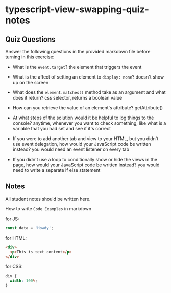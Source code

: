 # typescript-view-swapping-quiz-notes

## Quiz Questions

Answer the following questions in the provided markdown file before turning in this exercise:

- What is the `event.target`?
  the element that triggers the event

- What is the affect of setting an element to `display: none`?
  doesn't show up on the screen

- What does the `element.matches()` method take as an argument and what does it return?
  css selector, returns a boolean value

- How can you retrieve the value of an element's attribute?
  getAttribute()

- At what steps of the solution would it be helpful to log things to the console?
  anytime, whenever you want to check something, like what is a variable that you had set and see if it's correct

- If you were to add another tab and view to your HTML, but you didn't use event delegation, how would your JavaScript code be written instead?
  you would need an event listener on every tab

- If you didn't use a loop to conditionally show or hide the views in the page, how would your JavaScript code be written instead?
  you would need to write a separate if else statement

## Notes

All student notes should be written here.

How to write `Code Examples` in markdown

for JS:

```javascript
const data = 'Howdy';
```

for HTML:

```html
<div>
  <p>This is text content</p>
</div>
```

for CSS:

```css
div {
  width: 100%;
}
```
